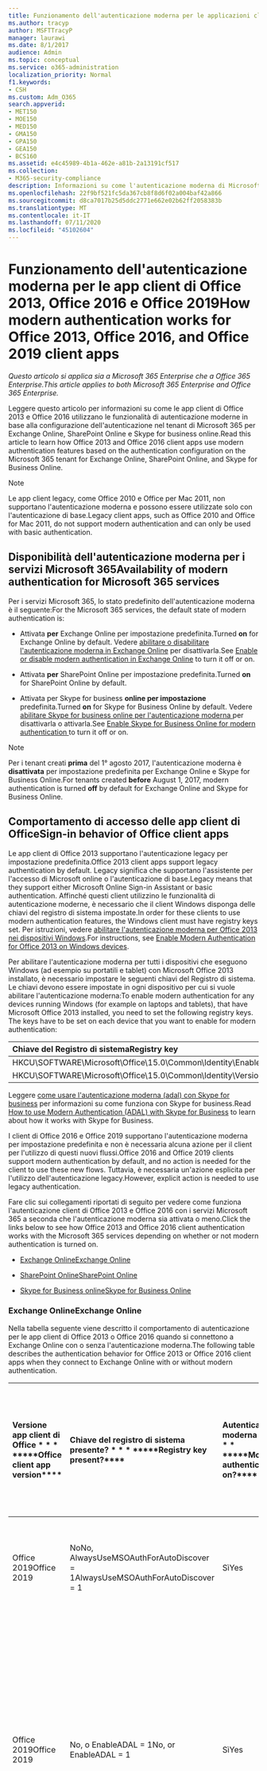 ```yaml
---
title: Funzionamento dell'autenticazione moderna per le applicazioni client di Office 2013 e Office 2016
ms.author: tracyp
author: MSFTTracyP
manager: laurawi
ms.date: 8/1/2017
audience: Admin
ms.topic: conceptual
ms.service: o365-administration
localization_priority: Normal
f1.keywords:
- CSH
ms.custom: Adm_O365
search.appverid:
- MET150
- MOE150
- MED150
- GMA150
- GPA150
- GEA150
- BCS160
ms.assetid: e4c45989-4b1a-462e-a81b-2a13191cf517
ms.collection:
- M365-security-compliance
description: Informazioni su come l'autenticazione moderna di Microsoft 365 funziona in modo diverso per le app client di Office 2013 e 2016.
ms.openlocfilehash: 22f9bf521fc5da367cb8f8d6f02a004baf42a866
ms.sourcegitcommit: d8ca7017b25d5ddc2771e662e02b62ff2058383b
ms.translationtype: MT
ms.contentlocale: it-IT
ms.lasthandoff: 07/11/2020
ms.locfileid: "45102604"
---
```

# <a name="how-modern-authentication-works-for-office-2013-office-2016-and-office-2019-client-apps"></a><span data-ttu-id="50be9-103">Funzionamento dell'autenticazione moderna per le app client di Office 2013, Office 2016 e Office 2019</span><span class="sxs-lookup"><span data-stu-id="50be9-103">How modern authentication works for Office 2013, Office 2016, and Office 2019 client apps</span></span>

<span data-ttu-id="50be9-104">*Questo articolo si applica sia a Microsoft 365 Enterprise che a Office 365 Enterprise.*</span><span class="sxs-lookup"><span data-stu-id="50be9-104">*This article applies to both Microsoft 365 Enterprise and Office 365 Enterprise.*</span></span>

<span data-ttu-id="50be9-105">Leggere questo articolo per informazioni su come le app client di Office 2013 e Office 2016 utilizzano le funzionalità di autenticazione moderne in base alla configurazione dell'autenticazione nel tenant di Microsoft 365 per Exchange Online, SharePoint Online e Skype for business online.</span><span class="sxs-lookup"><span data-stu-id="50be9-105">Read this article to learn how Office 2013 and Office 2016 client apps use modern authentication features based on the authentication configuration on the Microsoft 365 tenant for Exchange Online, SharePoint Online, and Skype for Business Online.</span></span>

> [!NOTE]
> <span data-ttu-id="50be9-106">Le app client legacy, come Office 2010 e Office per Mac 2011, non supportano l'autenticazione moderna e possono essere utilizzate solo con l'autenticazione di base.</span><span class="sxs-lookup"><span data-stu-id="50be9-106">Legacy client apps, such as Office 2010 and Office for Mac 2011, do not support modern authentication and can only be used with basic authentication.</span></span>

## <a name="availability-of-modern-authentication-for-microsoft-365-services"></a><span data-ttu-id="50be9-107">Disponibilità dell'autenticazione moderna per i servizi Microsoft 365</span><span class="sxs-lookup"><span data-stu-id="50be9-107">Availability of modern authentication for Microsoft 365 services</span></span>

<span data-ttu-id="50be9-108">Per i servizi Microsoft 365, lo stato predefinito dell'autenticazione moderna è il seguente:</span><span class="sxs-lookup"><span data-stu-id="50be9-108">For the Microsoft 365 services, the default state of modern authentication is:</span></span>
  
- <span data-ttu-id="50be9-109">Attivata **per** Exchange Online per impostazione predefinita.</span><span class="sxs-lookup"><span data-stu-id="50be9-109">Turned **on** for Exchange Online by default.</span></span> <span data-ttu-id="50be9-110">Vedere [abilitare o disabilitare l'autenticazione moderna in Exchange Online](https://support.office.com/article/58018196-f918-49cd-8238-56f57f38d662) per disattivarla.</span><span class="sxs-lookup"><span data-stu-id="50be9-110">See [Enable or disable modern authentication in Exchange Online](https://support.office.com/article/58018196-f918-49cd-8238-56f57f38d662) to turn it off or on.</span></span> 
    
- <span data-ttu-id="50be9-111">Attivata **per** SharePoint Online per impostazione predefinita.</span><span class="sxs-lookup"><span data-stu-id="50be9-111">Turned **on** for SharePoint Online by default.</span></span> 
    
- <span data-ttu-id="50be9-112">Attivata per Skype for business **online per impostazione** predefinita.</span><span class="sxs-lookup"><span data-stu-id="50be9-112">Turned **on** for Skype for Business Online by default.</span></span> <span data-ttu-id="50be9-113">Vedere [abilitare Skype for business online per l'autenticazione moderna ](https://social.technet.microsoft.com/wiki/contents/articles/34339.skype-for-business-online-enable-your-tenant-for-modern-authentication.aspx)per disattivarla o attivarla.</span><span class="sxs-lookup"><span data-stu-id="50be9-113">See [Enable Skype for Business Online for modern authentication ](https://social.technet.microsoft.com/wiki/contents/articles/34339.skype-for-business-online-enable-your-tenant-for-modern-authentication.aspx)to turn it off or on.</span></span>

> [!NOTE]
> <span data-ttu-id="50be9-114">Per i tenant creati **prima** del 1° agosto 2017, l'autenticazione moderna è **disattivata** per impostazione predefinita per Exchange Online e Skype for Business Online.</span><span class="sxs-lookup"><span data-stu-id="50be9-114">For tenants created **before** August 1, 2017, modern authentication is turned **off** by default for Exchange Online and Skype for Business Online.</span></span>
    
## <a name="sign-in-behavior-of-office-client-apps"></a><span data-ttu-id="50be9-115">Comportamento di accesso delle app client di Office</span><span class="sxs-lookup"><span data-stu-id="50be9-115">Sign-in behavior of Office client apps</span></span>

<span data-ttu-id="50be9-116">Le app client di Office 2013 supportano l'autenticazione legacy per impostazione predefinita.</span><span class="sxs-lookup"><span data-stu-id="50be9-116">Office 2013 client apps support legacy authentication by default.</span></span> <span data-ttu-id="50be9-117">Legacy significa che supportano l'assistente per l'accesso di Microsoft online o l'autenticazione di base.</span><span class="sxs-lookup"><span data-stu-id="50be9-117">Legacy means that they support either Microsoft Online Sign-in Assistant or basic authentication.</span></span> <span data-ttu-id="50be9-118">Affinché questi client utilizzino le funzionalità di autenticazione moderne, è necessario che il client Windows disponga delle chiavi del registro di sistema impostate.</span><span class="sxs-lookup"><span data-stu-id="50be9-118">In order for these clients to use modern authentication features, the Windows client must have registry keys set.</span></span> <span data-ttu-id="50be9-119">Per istruzioni, vedere [abilitare l'autenticazione moderna per Office 2013 nei dispositivi Windows](https://support.office.com/article/7dc1c01a-090f-4971-9677-f1b192d6c910).</span><span class="sxs-lookup"><span data-stu-id="50be9-119">For instructions, see [Enable Modern Authentication for Office 2013 on Windows devices](https://support.office.com/article/7dc1c01a-090f-4971-9677-f1b192d6c910).</span></span>

<span data-ttu-id="50be9-p104">Per abilitare l'autenticazione moderna per tutti i dispositivi che eseguono Windows (ad esempio su portatili e tablet) con Microsoft Office 2013 installato, è necessario impostare le seguenti chiavi del Registro di sistema. Le chiavi devono essere impostate in ogni dispositivo per cui si vuole abilitare l'autenticazione moderna:</span><span class="sxs-lookup"><span data-stu-id="50be9-p104">To enable modern authentication for any devices running Windows (for example on laptops and tablets), that have Microsoft Office 2013 installed, you need to set the following registry keys. The keys have to be set on each device that you want to enable for modern authentication:</span></span>
  
|<span data-ttu-id="50be9-122">**Chiave del Registro di sistema**</span><span class="sxs-lookup"><span data-stu-id="50be9-122">**Registry key**</span></span>|<span data-ttu-id="50be9-123">**Tipo**</span><span class="sxs-lookup"><span data-stu-id="50be9-123">**Type**</span></span>|<span data-ttu-id="50be9-124">**Valore**</span><span class="sxs-lookup"><span data-stu-id="50be9-124">**Value**</span></span> |
|:-------|:------:|--------:|
|<span data-ttu-id="50be9-125">HKCU\SOFTWARE\Microsoft\Office\15.0\Common\Identity\EnableADAL</span><span class="sxs-lookup"><span data-stu-id="50be9-125">HKCU\SOFTWARE\Microsoft\Office\15.0\Common\Identity\EnableADAL</span></span>  |<span data-ttu-id="50be9-126">REG_DWORD</span><span class="sxs-lookup"><span data-stu-id="50be9-126">REG_DWORD</span></span>  |<span data-ttu-id="50be9-127">1 </span><span class="sxs-lookup"><span data-stu-id="50be9-127">1</span></span>  |
|<span data-ttu-id="50be9-128">HKCU\SOFTWARE\Microsoft\Office\15.0\Common\Identity\Version</span><span class="sxs-lookup"><span data-stu-id="50be9-128">HKCU\SOFTWARE\Microsoft\Office\15.0\Common\Identity\Version</span></span> |<span data-ttu-id="50be9-129">REG_DWORD</span><span class="sxs-lookup"><span data-stu-id="50be9-129">REG_DWORD</span></span> |<span data-ttu-id="50be9-130">1 </span><span class="sxs-lookup"><span data-stu-id="50be9-130">1</span></span> |
  
<span data-ttu-id="50be9-131">Leggere [come usare l'autenticazione moderna (adal) con Skype for business](https://go.microsoft.com/fwlink/p/?LinkId=785431) per informazioni su come funziona con Skype for business.</span><span class="sxs-lookup"><span data-stu-id="50be9-131">Read [How to use Modern Authentication (ADAL) with Skype for Business](https://go.microsoft.com/fwlink/p/?LinkId=785431) to learn about how it works with Skype for Business.</span></span> 
  
<span data-ttu-id="50be9-132">I client di Office 2016 e Office 2019 supportano l'autenticazione moderna per impostazione predefinita e non è necessaria alcuna azione per il client per l'utilizzo di questi nuovi flussi.</span><span class="sxs-lookup"><span data-stu-id="50be9-132">Office 2016 and Office 2019  clients support modern authentication by default, and no action is needed for the client to use these new flows.</span></span> <span data-ttu-id="50be9-133">Tuttavia, è necessaria un'azione esplicita per l'utilizzo dell'autenticazione legacy.</span><span class="sxs-lookup"><span data-stu-id="50be9-133">However, explicit action is needed to use legacy authentication.</span></span>
  
<span data-ttu-id="50be9-134">Fare clic sui collegamenti riportati di seguito per vedere come funziona l'autenticazione client di Office 2013 e Office 2016 con i servizi Microsoft 365 a seconda che l'autenticazione moderna sia attivata o meno.</span><span class="sxs-lookup"><span data-stu-id="50be9-134">Click the links below to see how Office 2013 and Office 2016 client authentication works with the Microsoft 365 services depending on whether or not modern authentication is turned on.</span></span>
  
- [<span data-ttu-id="50be9-135">Exchange Online</span><span class="sxs-lookup"><span data-stu-id="50be9-135">Exchange Online</span></span>](modern-auth-for-office-2013-and-2016.md#BK_EchangeOnline)
    
- [<span data-ttu-id="50be9-136">SharePoint Online</span><span class="sxs-lookup"><span data-stu-id="50be9-136">SharePoint Online</span></span>](modern-auth-for-office-2013-and-2016.md#BK_SharePointOnline)
    
- [<span data-ttu-id="50be9-137">Skype for Business online</span><span class="sxs-lookup"><span data-stu-id="50be9-137">Skype for Business Online</span></span>](modern-auth-for-office-2013-and-2016.md#BK_SFBO)
    
<span data-ttu-id="50be9-138"><a name="BK_EchangeOnline"> </a></span><span class="sxs-lookup"><span data-stu-id="50be9-138"><a name="BK_EchangeOnline"> </a></span></span>
### <a name="exchange-online"></a><span data-ttu-id="50be9-139">Exchange Online</span><span class="sxs-lookup"><span data-stu-id="50be9-139">Exchange Online</span></span>

<span data-ttu-id="50be9-140">Nella tabella seguente viene descritto il comportamento di autenticazione per le app client di Office 2013 o Office 2016 quando si connettono a Exchange Online con o senza l'autenticazione moderna.</span><span class="sxs-lookup"><span data-stu-id="50be9-140">The following table describes the authentication behavior for Office 2013 or Office 2016 client apps when they connect to Exchange Online with or without modern authentication.</span></span>
  
|<span data-ttu-id="50be9-141">Versione app client di Office \* \* \* \*</span><span class="sxs-lookup"><span data-stu-id="50be9-141">\*\*\*\*Office client app version\*\*\*\*</span></span>|<span data-ttu-id="50be9-142">Chiave del registro di sistema presente? \* \* \* \*</span><span class="sxs-lookup"><span data-stu-id="50be9-142">\*\*\*\*Registry key present?\*\*\*\*</span></span>|<span data-ttu-id="50be9-143">Autenticazione moderna in? \* \* \* \*</span><span class="sxs-lookup"><span data-stu-id="50be9-143">\*\*\*\*Modern authentication on?\*\*\*\*</span></span>|<span data-ttu-id="50be9-144">Comportamento di autenticazione con autenticazione moderna attivata per il tenant (impostazione predefinita) \* \* \* \*</span><span class="sxs-lookup"><span data-stu-id="50be9-144">\*\*\*\*Authentication behavior with modern authentication turned on for the tenant (default)\*\*\*\*</span></span>|<span data-ttu-id="50be9-145">Comportamento di autenticazione con l'autenticazione moderna disattivata per il tenant \* \* \* \*</span><span class="sxs-lookup"><span data-stu-id="50be9-145">\*\*\*\*Authentication behavior with modern authentication turned off for the tenant\*\*\*\*</span></span>|
|:-----|:-----|:-----|:-----|:-----|
|<span data-ttu-id="50be9-146">Office 2019</span><span class="sxs-lookup"><span data-stu-id="50be9-146">Office 2019</span></span>  <br/> |<span data-ttu-id="50be9-147">No</span><span class="sxs-lookup"><span data-stu-id="50be9-147">No,</span></span> <br> <span data-ttu-id="50be9-148">AlwaysUseMSOAuthForAutoDiscover = 1</span><span class="sxs-lookup"><span data-stu-id="50be9-148">AlwaysUseMSOAuthForAutoDiscover = 1</span></span> <br/> |<span data-ttu-id="50be9-149">Sì</span><span class="sxs-lookup"><span data-stu-id="50be9-149">Yes</span></span>  <br/> |<span data-ttu-id="50be9-150">Impone l'autenticazione moderna in Outlook 2010, 2013 o 2019</span><span class="sxs-lookup"><span data-stu-id="50be9-150">Forces modern authentication on Outlook 2010, 2013, or 2019</span></span> <br/> [<span data-ttu-id="50be9-151">Altre informazioni</span><span class="sxs-lookup"><span data-stu-id="50be9-151">More info</span></span>](https://support.microsoft.com/help/3126599/outlook-prompts-for-password-when-modern-authentication-is-enabled)|<span data-ttu-id="50be9-152">Impone l'autenticazione moderna all'interno del client Outlook.</span><span class="sxs-lookup"><span data-stu-id="50be9-152">Forces modern authentication within the Outlook client.</span></span><br/> |
|<span data-ttu-id="50be9-153">Office 2019</span><span class="sxs-lookup"><span data-stu-id="50be9-153">Office 2019</span></span>  <br/> |<span data-ttu-id="50be9-154">No, o EnableADAL = 1</span><span class="sxs-lookup"><span data-stu-id="50be9-154">No, or EnableADAL = 1</span></span>  <br/> |<span data-ttu-id="50be9-155">Sì</span><span class="sxs-lookup"><span data-stu-id="50be9-155">Yes</span></span>  <br/> |<span data-ttu-id="50be9-156">L'autenticazione moderna viene tentata per prima.</span><span class="sxs-lookup"><span data-stu-id="50be9-156">Modern authentication is attempted first.</span></span> <span data-ttu-id="50be9-157">Se il server rifiuta una connessione di autenticazione moderna, viene utilizzata l'autenticazione di base.</span><span class="sxs-lookup"><span data-stu-id="50be9-157">If the server refuses a modern authentication connection, then basic authentication is used.</span></span> <span data-ttu-id="50be9-158">Il server rifiuta l'autenticazione moderna quando il tenant non è abilitato.</span><span class="sxs-lookup"><span data-stu-id="50be9-158">Server refuses modern authentication when the tenant is not enabled.</span></span>  <br/> |<span data-ttu-id="50be9-159">L'autenticazione moderna viene tentata per prima.</span><span class="sxs-lookup"><span data-stu-id="50be9-159">Modern authentication is attempted first.</span></span> <span data-ttu-id="50be9-160">Se il server rifiuta una connessione di autenticazione moderna, viene utilizzata l'autenticazione di base.</span><span class="sxs-lookup"><span data-stu-id="50be9-160">If the server refuses a modern authentication connection, then basic authentication is used.</span></span> <span data-ttu-id="50be9-161">Il server rifiuta l'autenticazione moderna quando il tenant non è abilitato.</span><span class="sxs-lookup"><span data-stu-id="50be9-161">Server refuses modern authentication when the tenant is not enabled.</span></span>  <br/> |
|<span data-ttu-id="50be9-162">Office 2019</span><span class="sxs-lookup"><span data-stu-id="50be9-162">Office 2019</span></span>  <br/> |<span data-ttu-id="50be9-163">Sì, EnableADAL = 1</span><span class="sxs-lookup"><span data-stu-id="50be9-163">Yes, EnableADAL = 1</span></span>  <br/> |<span data-ttu-id="50be9-164">Sì</span><span class="sxs-lookup"><span data-stu-id="50be9-164">Yes</span></span>  <br/> |<span data-ttu-id="50be9-165">L'autenticazione moderna viene tentata per prima.</span><span class="sxs-lookup"><span data-stu-id="50be9-165">Modern authentication is attempted first.</span></span> <span data-ttu-id="50be9-166">Se il server rifiuta una connessione di autenticazione moderna, viene utilizzata l'autenticazione di base.</span><span class="sxs-lookup"><span data-stu-id="50be9-166">If the server refuses a modern authentication connection, then basic authentication is used.</span></span> <span data-ttu-id="50be9-167">Il server rifiuta l'autenticazione moderna quando il tenant non è abilitato.</span><span class="sxs-lookup"><span data-stu-id="50be9-167">Server refuses modern authentication when the tenant is not enabled.</span></span>  <br/> |<span data-ttu-id="50be9-168">L'autenticazione moderna viene tentata per prima.</span><span class="sxs-lookup"><span data-stu-id="50be9-168">Modern authentication is attempted first.</span></span> <span data-ttu-id="50be9-169">Se il server rifiuta una connessione di autenticazione moderna, viene utilizzata l'autenticazione di base.</span><span class="sxs-lookup"><span data-stu-id="50be9-169">If the server refuses a modern authentication connection, then basic authentication is used.</span></span> <span data-ttu-id="50be9-170">Il server rifiuta l'autenticazione moderna quando il tenant non è abilitato.</span><span class="sxs-lookup"><span data-stu-id="50be9-170">Server refuses modern authentication when the tenant is not enabled.</span></span>  <br/> |
|<span data-ttu-id="50be9-171">Office 2019</span><span class="sxs-lookup"><span data-stu-id="50be9-171">Office 2019</span></span>  <br/> |<span data-ttu-id="50be9-172">Sì, EnableADAL = 0</span><span class="sxs-lookup"><span data-stu-id="50be9-172">Yes, EnableADAL=0</span></span>  <br/> |<span data-ttu-id="50be9-173">No</span><span class="sxs-lookup"><span data-stu-id="50be9-173">No</span></span>  <br/> |<span data-ttu-id="50be9-174">Autenticazione di base</span><span class="sxs-lookup"><span data-stu-id="50be9-174">Basic authentication</span></span>  <br/> |<span data-ttu-id="50be9-175">Autenticazione di base</span><span class="sxs-lookup"><span data-stu-id="50be9-175">Basic authentication</span></span>  <br/> |
|<span data-ttu-id="50be9-176">Office 2016</span><span class="sxs-lookup"><span data-stu-id="50be9-176">Office 2016</span></span>  <br/> |<span data-ttu-id="50be9-177">No</span><span class="sxs-lookup"><span data-stu-id="50be9-177">No,</span></span> <br> <span data-ttu-id="50be9-178">AlwaysUseMSOAuthForAutoDiscover = 1</span><span class="sxs-lookup"><span data-stu-id="50be9-178">AlwaysUseMSOAuthForAutoDiscover = 1</span></span> <br/> |<span data-ttu-id="50be9-179">Sì</span><span class="sxs-lookup"><span data-stu-id="50be9-179">Yes</span></span>  <br/> |<span data-ttu-id="50be9-180">Impone l'autenticazione moderna in Outlook 2010, 2013 o 2016</span><span class="sxs-lookup"><span data-stu-id="50be9-180">Forces modern authentication on Outlook 2010, 2013, or 2016</span></span> <br/> [<span data-ttu-id="50be9-181">Altre informazioni</span><span class="sxs-lookup"><span data-stu-id="50be9-181">More info</span></span>](https://support.microsoft.com/help/3126599/outlook-prompts-for-password-when-modern-authentication-is-enabled)|<span data-ttu-id="50be9-182">Impone l'autenticazione moderna all'interno del client Outlook.</span><span class="sxs-lookup"><span data-stu-id="50be9-182">Forces modern authentication within the Outlook client.</span></span><br/> |
|<span data-ttu-id="50be9-183">Office 2016</span><span class="sxs-lookup"><span data-stu-id="50be9-183">Office 2016</span></span>  <br/> |<span data-ttu-id="50be9-184">No, o EnableADAL = 1</span><span class="sxs-lookup"><span data-stu-id="50be9-184">No, or EnableADAL = 1</span></span>  <br/> |<span data-ttu-id="50be9-185">Sì</span><span class="sxs-lookup"><span data-stu-id="50be9-185">Yes</span></span>  <br/> |<span data-ttu-id="50be9-186">L'autenticazione moderna viene tentata per prima.</span><span class="sxs-lookup"><span data-stu-id="50be9-186">Modern authentication is attempted first.</span></span> <span data-ttu-id="50be9-187">Se il server rifiuta una connessione di autenticazione moderna, viene utilizzata l'autenticazione di base.</span><span class="sxs-lookup"><span data-stu-id="50be9-187">If the server refuses a modern authentication connection, then basic authentication is used.</span></span> <span data-ttu-id="50be9-188">Il server rifiuta l'autenticazione moderna quando il tenant non è abilitato.</span><span class="sxs-lookup"><span data-stu-id="50be9-188">Server refuses modern authentication when the tenant is not enabled.</span></span>  <br/> |<span data-ttu-id="50be9-189">L'autenticazione moderna viene tentata per prima.</span><span class="sxs-lookup"><span data-stu-id="50be9-189">Modern authentication is attempted first.</span></span> <span data-ttu-id="50be9-190">Se il server rifiuta una connessione di autenticazione moderna, viene utilizzata l'autenticazione di base.</span><span class="sxs-lookup"><span data-stu-id="50be9-190">If the server refuses a modern authentication connection, then basic authentication is used.</span></span> <span data-ttu-id="50be9-191">Il server rifiuta l'autenticazione moderna quando il tenant non è abilitato.</span><span class="sxs-lookup"><span data-stu-id="50be9-191">Server refuses modern authentication when the tenant is not enabled.</span></span>  <br/> |
|<span data-ttu-id="50be9-192">Office 2016</span><span class="sxs-lookup"><span data-stu-id="50be9-192">Office 2016</span></span>  <br/> |<span data-ttu-id="50be9-193">Sì, EnableADAL = 1</span><span class="sxs-lookup"><span data-stu-id="50be9-193">Yes, EnableADAL = 1</span></span>  <br/> |<span data-ttu-id="50be9-194">Sì</span><span class="sxs-lookup"><span data-stu-id="50be9-194">Yes</span></span>  <br/> |<span data-ttu-id="50be9-195">L'autenticazione moderna viene tentata per prima.</span><span class="sxs-lookup"><span data-stu-id="50be9-195">Modern authentication is attempted first.</span></span> <span data-ttu-id="50be9-196">Se il server rifiuta una connessione di autenticazione moderna, viene utilizzata l'autenticazione di base.</span><span class="sxs-lookup"><span data-stu-id="50be9-196">If the server refuses a modern authentication connection, then basic authentication is used.</span></span> <span data-ttu-id="50be9-197">Il server rifiuta l'autenticazione moderna quando il tenant non è abilitato.</span><span class="sxs-lookup"><span data-stu-id="50be9-197">Server refuses modern authentication when the tenant is not enabled.</span></span>  <br/> |<span data-ttu-id="50be9-198">L'autenticazione moderna viene tentata per prima.</span><span class="sxs-lookup"><span data-stu-id="50be9-198">Modern authentication is attempted first.</span></span> <span data-ttu-id="50be9-199">Se il server rifiuta una connessione di autenticazione moderna, viene utilizzata l'autenticazione di base.</span><span class="sxs-lookup"><span data-stu-id="50be9-199">If the server refuses a modern authentication connection, then basic authentication is used.</span></span> <span data-ttu-id="50be9-200">Il server rifiuta l'autenticazione moderna quando il tenant non è abilitato.</span><span class="sxs-lookup"><span data-stu-id="50be9-200">Server refuses modern authentication when the tenant is not enabled.</span></span>  <br/> |
|<span data-ttu-id="50be9-201">Office 2016</span><span class="sxs-lookup"><span data-stu-id="50be9-201">Office 2016</span></span>  <br/> |<span data-ttu-id="50be9-202">Sì, EnableADAL = 0</span><span class="sxs-lookup"><span data-stu-id="50be9-202">Yes, EnableADAL=0</span></span>  <br/> |<span data-ttu-id="50be9-203">No</span><span class="sxs-lookup"><span data-stu-id="50be9-203">No</span></span>  <br/> |<span data-ttu-id="50be9-204">Autenticazione di base</span><span class="sxs-lookup"><span data-stu-id="50be9-204">Basic authentication</span></span>  <br/> |<span data-ttu-id="50be9-205">Autenticazione di base</span><span class="sxs-lookup"><span data-stu-id="50be9-205">Basic authentication</span></span>  <br/> |
|<span data-ttu-id="50be9-206">Office 2013</span><span class="sxs-lookup"><span data-stu-id="50be9-206">Office 2013</span></span>  <br/> |<span data-ttu-id="50be9-207">No</span><span class="sxs-lookup"><span data-stu-id="50be9-207">No</span></span>  <br/> |<span data-ttu-id="50be9-208">No</span><span class="sxs-lookup"><span data-stu-id="50be9-208">No</span></span>  <br/> |<span data-ttu-id="50be9-209">Autenticazione di base</span><span class="sxs-lookup"><span data-stu-id="50be9-209">Basic authentication</span></span>  <br/> |<span data-ttu-id="50be9-210">Autenticazione di base</span><span class="sxs-lookup"><span data-stu-id="50be9-210">Basic authentication</span></span>  <br/> |
|<span data-ttu-id="50be9-211">Office 2013</span><span class="sxs-lookup"><span data-stu-id="50be9-211">Office 2013</span></span>  <br/> |<span data-ttu-id="50be9-212">Sì, EnableADAL = 1</span><span class="sxs-lookup"><span data-stu-id="50be9-212">Yes, EnableADAL = 1</span></span>  <br/> |<span data-ttu-id="50be9-213">Sì</span><span class="sxs-lookup"><span data-stu-id="50be9-213">Yes</span></span>  <br/> |<span data-ttu-id="50be9-214">L'autenticazione moderna viene tentata per prima.</span><span class="sxs-lookup"><span data-stu-id="50be9-214">Modern authentication is attempted first.</span></span> <span data-ttu-id="50be9-215">Se il server rifiuta una connessione di autenticazione moderna, viene utilizzata l'autenticazione di base.</span><span class="sxs-lookup"><span data-stu-id="50be9-215">If the server refuses a modern authentication connection, then basic authentication is used.</span></span> <span data-ttu-id="50be9-216">Il server rifiuta l'autenticazione moderna quando il tenant non è abilitato.</span><span class="sxs-lookup"><span data-stu-id="50be9-216">Server refuses modern authentication when the tenant is not enabled.</span></span>  <br/> |<span data-ttu-id="50be9-217">L'autenticazione moderna viene tentata per prima.</span><span class="sxs-lookup"><span data-stu-id="50be9-217">Modern authentication is attempted first.</span></span> <span data-ttu-id="50be9-218">Se il server rifiuta una connessione di autenticazione moderna, viene utilizzata l'autenticazione di base.</span><span class="sxs-lookup"><span data-stu-id="50be9-218">If the server refuses a modern authentication connection, then basic authentication is used.</span></span> <span data-ttu-id="50be9-219">Il server rifiuta l'autenticazione moderna quando il tenant non è abilitato.</span><span class="sxs-lookup"><span data-stu-id="50be9-219">Server refuses modern authentication when the tenant is not enabled.</span></span>  <br/> |
   
<span data-ttu-id="50be9-220"><a name="BK_SharePointOnline"> </a></span><span class="sxs-lookup"><span data-stu-id="50be9-220"><a name="BK_SharePointOnline"> </a></span></span>
### <a name="sharepoint-online"></a><span data-ttu-id="50be9-221">SharePoint Online</span><span class="sxs-lookup"><span data-stu-id="50be9-221">SharePoint Online</span></span>

<span data-ttu-id="50be9-222">Nella tabella seguente viene descritto il comportamento di autenticazione per le app client di Office 2013 o Office 2016 quando si connettono a SharePoint Online con o senza l'autenticazione moderna.</span><span class="sxs-lookup"><span data-stu-id="50be9-222">The following table describes the authentication behavior for Office 2013 or Office 2016 client apps when they connect to SharePoint Online with or without modern authentication.</span></span>
  
|<span data-ttu-id="50be9-223">Versione app client di Office \* \* \* \*</span><span class="sxs-lookup"><span data-stu-id="50be9-223">\*\*\*\*Office client app version\*\*\*\*</span></span>|<span data-ttu-id="50be9-224">Chiave del registro di sistema presente? \* \* \* \*</span><span class="sxs-lookup"><span data-stu-id="50be9-224">\*\*\*\*Registry key present?\*\*\*\*</span></span>|<span data-ttu-id="50be9-225">Autenticazione moderna in? \* \* \* \*</span><span class="sxs-lookup"><span data-stu-id="50be9-225">\*\*\*\*Modern authentication on?\*\*\*\*</span></span>|<span data-ttu-id="50be9-226">Comportamento di autenticazione con autenticazione moderna attivata per il tenant (impostazione predefinita) \* \* \* \*</span><span class="sxs-lookup"><span data-stu-id="50be9-226">\*\*\*\*Authentication behavior with modern authentication turned on for the tenant (default)\*\*\*\*</span></span>|<span data-ttu-id="50be9-227">Comportamento di autenticazione con l'autenticazione moderna disattivata per il tenant \* \* \* \*</span><span class="sxs-lookup"><span data-stu-id="50be9-227">\*\*\*\*Authentication behavior with modern authentication turned off for the tenant\*\*\*\*</span></span>|
|:-----|:-----|:-----|:-----|:-----|
|<span data-ttu-id="50be9-228">Office 2019</span><span class="sxs-lookup"><span data-stu-id="50be9-228">Office 2019</span></span>  <br/> |<span data-ttu-id="50be9-229">No, o EnableADAL = 1</span><span class="sxs-lookup"><span data-stu-id="50be9-229">No, or EnableADAL = 1</span></span>  <br/> |<span data-ttu-id="50be9-230">Sì</span><span class="sxs-lookup"><span data-stu-id="50be9-230">Yes</span></span>  <br/> |<span data-ttu-id="50be9-231">Solo autenticazione moderna.</span><span class="sxs-lookup"><span data-stu-id="50be9-231">Modern authentication only.</span></span>  <br/> |<span data-ttu-id="50be9-232">Errore di connessione.</span><span class="sxs-lookup"><span data-stu-id="50be9-232">Failure to connect.</span></span>  <br/> |
|<span data-ttu-id="50be9-233">Office 2019</span><span class="sxs-lookup"><span data-stu-id="50be9-233">Office 2019</span></span>  <br/> |<span data-ttu-id="50be9-234">Sì, EnableADAL = 1</span><span class="sxs-lookup"><span data-stu-id="50be9-234">Yes, EnableADAL = 1</span></span>  <br/> |<span data-ttu-id="50be9-235">Sì</span><span class="sxs-lookup"><span data-stu-id="50be9-235">Yes</span></span>  <br/> |<span data-ttu-id="50be9-236">Solo autenticazione moderna.</span><span class="sxs-lookup"><span data-stu-id="50be9-236">Modern authentication only.</span></span>  <br/> |<span data-ttu-id="50be9-237">Errore di connessione.</span><span class="sxs-lookup"><span data-stu-id="50be9-237">Failure to connect.</span></span>  <br/> |
|<span data-ttu-id="50be9-238">Office 2019</span><span class="sxs-lookup"><span data-stu-id="50be9-238">Office 2019</span></span>  <br/> |<span data-ttu-id="50be9-239">Sì, EnableADAL = 0</span><span class="sxs-lookup"><span data-stu-id="50be9-239">Yes, EnableADAL = 0</span></span>  <br/> |<span data-ttu-id="50be9-240">No</span><span class="sxs-lookup"><span data-stu-id="50be9-240">No</span></span>  <br/> |<span data-ttu-id="50be9-241">Solo assistente per l'accesso di Microsoft online.</span><span class="sxs-lookup"><span data-stu-id="50be9-241">Microsoft Online Sign-in Assistant only.</span></span>  <br/> |<span data-ttu-id="50be9-242">Solo assistente per l'accesso di Microsoft online.</span><span class="sxs-lookup"><span data-stu-id="50be9-242">Microsoft Online Sign-in Assistant only.</span></span>  <br/> |
|<span data-ttu-id="50be9-243">Office 2016</span><span class="sxs-lookup"><span data-stu-id="50be9-243">Office 2016</span></span>  <br/> |<span data-ttu-id="50be9-244">No, o EnableADAL = 1</span><span class="sxs-lookup"><span data-stu-id="50be9-244">No, or EnableADAL = 1</span></span>  <br/> |<span data-ttu-id="50be9-245">Sì</span><span class="sxs-lookup"><span data-stu-id="50be9-245">Yes</span></span>  <br/> |<span data-ttu-id="50be9-246">Solo autenticazione moderna.</span><span class="sxs-lookup"><span data-stu-id="50be9-246">Modern authentication only.</span></span>  <br/> |<span data-ttu-id="50be9-247">Errore di connessione.</span><span class="sxs-lookup"><span data-stu-id="50be9-247">Failure to connect.</span></span>  <br/> |
|<span data-ttu-id="50be9-248">Office 2016</span><span class="sxs-lookup"><span data-stu-id="50be9-248">Office 2016</span></span>  <br/> |<span data-ttu-id="50be9-249">Sì, EnableADAL = 1</span><span class="sxs-lookup"><span data-stu-id="50be9-249">Yes, EnableADAL = 1</span></span>  <br/> |<span data-ttu-id="50be9-250">Sì</span><span class="sxs-lookup"><span data-stu-id="50be9-250">Yes</span></span>  <br/> |<span data-ttu-id="50be9-251">Solo autenticazione moderna.</span><span class="sxs-lookup"><span data-stu-id="50be9-251">Modern authentication only.</span></span>  <br/> |<span data-ttu-id="50be9-252">Errore di connessione.</span><span class="sxs-lookup"><span data-stu-id="50be9-252">Failure to connect.</span></span>  <br/> |
|<span data-ttu-id="50be9-253">Office 2016</span><span class="sxs-lookup"><span data-stu-id="50be9-253">Office 2016</span></span>  <br/> |<span data-ttu-id="50be9-254">Sì, EnableADAL = 0</span><span class="sxs-lookup"><span data-stu-id="50be9-254">Yes, EnableADAL = 0</span></span>  <br/> |<span data-ttu-id="50be9-255">No</span><span class="sxs-lookup"><span data-stu-id="50be9-255">No</span></span>  <br/> |<span data-ttu-id="50be9-256">Solo assistente per l'accesso di Microsoft online.</span><span class="sxs-lookup"><span data-stu-id="50be9-256">Microsoft Online Sign-in Assistant only.</span></span>  <br/> |<span data-ttu-id="50be9-257">Solo assistente per l'accesso di Microsoft online.</span><span class="sxs-lookup"><span data-stu-id="50be9-257">Microsoft Online Sign-in Assistant only.</span></span>  <br/> |
|<span data-ttu-id="50be9-258">Office 2013</span><span class="sxs-lookup"><span data-stu-id="50be9-258">Office 2013</span></span>  <br/> |<span data-ttu-id="50be9-259">No</span><span class="sxs-lookup"><span data-stu-id="50be9-259">No</span></span>  <br/> |<span data-ttu-id="50be9-260">No</span><span class="sxs-lookup"><span data-stu-id="50be9-260">No</span></span>  <br/> |<span data-ttu-id="50be9-261">Solo assistente per l'accesso di Microsoft online.</span><span class="sxs-lookup"><span data-stu-id="50be9-261">Microsoft Online Sign-in Assistant only.</span></span>  <br/> |<span data-ttu-id="50be9-262">Solo assistente per l'accesso di Microsoft online.</span><span class="sxs-lookup"><span data-stu-id="50be9-262">Microsoft Online Sign-in Assistant only.</span></span>  <br/> |
|<span data-ttu-id="50be9-263">Office 2013</span><span class="sxs-lookup"><span data-stu-id="50be9-263">Office 2013</span></span>  <br/> |<span data-ttu-id="50be9-264">Sì, EnableADAL = 1</span><span class="sxs-lookup"><span data-stu-id="50be9-264">Yes, EnableADAL = 1</span></span>  <br/> |<span data-ttu-id="50be9-265">Sì</span><span class="sxs-lookup"><span data-stu-id="50be9-265">Yes</span></span>  <br/> |<span data-ttu-id="50be9-266">Solo autenticazione moderna.</span><span class="sxs-lookup"><span data-stu-id="50be9-266">Modern authentication only.</span></span>  <br/> |<span data-ttu-id="50be9-267">Errore di connessione.</span><span class="sxs-lookup"><span data-stu-id="50be9-267">Failure to connect.</span></span>  <br/> |
   
### <a name="skype-for-business-online"></a><span data-ttu-id="50be9-268">Skype for Business Online</span><span class="sxs-lookup"><span data-stu-id="50be9-268">Skype for Business Online</span></span>
<span data-ttu-id="50be9-269"><a name="BK_SFBO"> </a></span><span class="sxs-lookup"><span data-stu-id="50be9-269"><a name="BK_SFBO"> </a></span></span>

<span data-ttu-id="50be9-270">Nella tabella seguente viene descritto il comportamento di autenticazione per le app client di Office 2013 o Office 2016 quando si connettono a Skype for business online con o senza l'autenticazione moderna.</span><span class="sxs-lookup"><span data-stu-id="50be9-270">The following table describes the authentication behavior for Office 2013 or Office 2016 client apps when they connect to Skype for Business Online with or without modern authentication.</span></span>
  
|<span data-ttu-id="50be9-271">Versione app client di Office \* \* \* \*</span><span class="sxs-lookup"><span data-stu-id="50be9-271">\*\*\*\*Office client app version\*\*\*\*</span></span>|<span data-ttu-id="50be9-272">Chiave del registro di sistema presente? \* \* \* \*</span><span class="sxs-lookup"><span data-stu-id="50be9-272">\*\*\*\*Registry key present?\*\*\*\*</span></span>|<span data-ttu-id="50be9-273">Autenticazione moderna in? \* \* \* \*</span><span class="sxs-lookup"><span data-stu-id="50be9-273">\*\*\*\*Modern authentication on?\*\*\*\*</span></span>|<span data-ttu-id="50be9-274">Comportamento di autenticazione con autenticazione moderna attivata per il tenant \* \* \* \*</span><span class="sxs-lookup"><span data-stu-id="50be9-274">\*\*\*\*Authentication behavior with modern authentication turned on for the tenant\*\*\*\*</span></span>|<span data-ttu-id="50be9-275">Comportamento di autenticazione con l'autenticazione moderna disattivata per il tenant (impostazione predefinita) \* \* \* \*</span><span class="sxs-lookup"><span data-stu-id="50be9-275">\*\*\*\*Authentication behavior with modern authentication turned off for the tenant (default)\*\*\*\*</span></span>|
|:-----|:-----|:-----|:-----|:-----|
|<span data-ttu-id="50be9-276">Office 2019</span><span class="sxs-lookup"><span data-stu-id="50be9-276">Office 2019</span></span>  <br/> |<span data-ttu-id="50be9-277">No, o EnableADAL = 1</span><span class="sxs-lookup"><span data-stu-id="50be9-277">No, or EnableADAL = 1</span></span>  <br/> |<span data-ttu-id="50be9-278">Sì</span><span class="sxs-lookup"><span data-stu-id="50be9-278">Yes</span></span>  <br/> |<span data-ttu-id="50be9-279">L'autenticazione moderna viene tentata per prima.</span><span class="sxs-lookup"><span data-stu-id="50be9-279">Modern authentication is attempted first.</span></span> <span data-ttu-id="50be9-280">Se il server rifiuta una connessione di autenticazione moderna, viene utilizzato l'assistente per l'accesso di Microsoft online.</span><span class="sxs-lookup"><span data-stu-id="50be9-280">If the server refuses a modern authentication connection, then Microsoft Online Sign-in Assistant is used.</span></span> <span data-ttu-id="50be9-281">Server rifiuta l'autenticazione moderna quando i tenant di Skype for business online non sono abilitati.</span><span class="sxs-lookup"><span data-stu-id="50be9-281">Server refuses modern authentication when Skype for Business Online tenants are not enabled.</span></span>  <br/> |<span data-ttu-id="50be9-282">L'autenticazione moderna viene tentata per prima.</span><span class="sxs-lookup"><span data-stu-id="50be9-282">Modern authentication is attempted first.</span></span> <span data-ttu-id="50be9-283">Se il server rifiuta una connessione di autenticazione moderna, viene utilizzato l'assistente per l'accesso di Microsoft online.</span><span class="sxs-lookup"><span data-stu-id="50be9-283">If the server refuses a modern authentication connection, then Microsoft Online Sign-in Assistant is used.</span></span> <span data-ttu-id="50be9-284">Server rifiuta l'autenticazione moderna quando i tenant di Skype for business online non sono abilitati.</span><span class="sxs-lookup"><span data-stu-id="50be9-284">Server refuses modern authentication when Skype for Business Online tenants are not enabled.</span></span>  <br/> |
|<span data-ttu-id="50be9-285">Office 2019</span><span class="sxs-lookup"><span data-stu-id="50be9-285">Office 2019</span></span>  <br/> |<span data-ttu-id="50be9-286">Sì, EnableADAL = 1</span><span class="sxs-lookup"><span data-stu-id="50be9-286">Yes, EnableADAL = 1</span></span>  <br/> |<span data-ttu-id="50be9-287">Sì</span><span class="sxs-lookup"><span data-stu-id="50be9-287">Yes</span></span>  <br/> |<span data-ttu-id="50be9-288">L'autenticazione moderna viene tentata per prima.</span><span class="sxs-lookup"><span data-stu-id="50be9-288">Modern authentication is attempted first.</span></span> <span data-ttu-id="50be9-289">Se il server rifiuta una connessione di autenticazione moderna, viene utilizzato l'assistente per l'accesso di Microsoft online.</span><span class="sxs-lookup"><span data-stu-id="50be9-289">If the server refuses a modern authentication connection, then Microsoft Online Sign-in Assistant is used.</span></span> <span data-ttu-id="50be9-290">Server rifiuta l'autenticazione moderna quando i tenant di Skype for business online non sono abilitati.</span><span class="sxs-lookup"><span data-stu-id="50be9-290">Server refuses modern authentication when Skype for Business Online tenants are not enabled.</span></span>  <br/> |<span data-ttu-id="50be9-291">L'autenticazione moderna viene tentata per prima.</span><span class="sxs-lookup"><span data-stu-id="50be9-291">Modern authentication is attempted first.</span></span> <span data-ttu-id="50be9-292">Se il server rifiuta una connessione di autenticazione moderna, viene utilizzato l'assistente per l'accesso di Microsoft online.</span><span class="sxs-lookup"><span data-stu-id="50be9-292">If the server refuses a modern authentication connection, then Microsoft Online Sign-in Assistant is used.</span></span> <span data-ttu-id="50be9-293">Server rifiuta l'autenticazione moderna quando i tenant di Skype for business online non sono abilitati.</span><span class="sxs-lookup"><span data-stu-id="50be9-293">Server refuses modern authentication when Skype for Business Online tenants are not enabled.</span></span>  <br/> |
|<span data-ttu-id="50be9-294">Office 2019</span><span class="sxs-lookup"><span data-stu-id="50be9-294">Office 2019</span></span>  <br/> |<span data-ttu-id="50be9-295">Sì, EnableADAL = 0</span><span class="sxs-lookup"><span data-stu-id="50be9-295">Yes, EnableADAL = 0</span></span>  <br/> |<span data-ttu-id="50be9-296">No</span><span class="sxs-lookup"><span data-stu-id="50be9-296">No</span></span>  <br/> |<span data-ttu-id="50be9-297">Solo assistente per l'accesso di Microsoft online.</span><span class="sxs-lookup"><span data-stu-id="50be9-297">Microsoft Online Sign-in Assistant only.</span></span>  <br/> |<span data-ttu-id="50be9-298">Solo assistente per l'accesso di Microsoft online.</span><span class="sxs-lookup"><span data-stu-id="50be9-298">Microsoft Online Sign-in Assistant only.</span></span>  <br/> |
|<span data-ttu-id="50be9-299">Office 2016</span><span class="sxs-lookup"><span data-stu-id="50be9-299">Office 2016</span></span>  <br/> |<span data-ttu-id="50be9-300">No, o EnableADAL = 1</span><span class="sxs-lookup"><span data-stu-id="50be9-300">No, or EnableADAL = 1</span></span>  <br/> |<span data-ttu-id="50be9-301">Sì</span><span class="sxs-lookup"><span data-stu-id="50be9-301">Yes</span></span>  <br/> |<span data-ttu-id="50be9-302">L'autenticazione moderna viene tentata per prima.</span><span class="sxs-lookup"><span data-stu-id="50be9-302">Modern authentication is attempted first.</span></span> <span data-ttu-id="50be9-303">Se il server rifiuta una connessione di autenticazione moderna, viene utilizzato l'assistente per l'accesso di Microsoft online.</span><span class="sxs-lookup"><span data-stu-id="50be9-303">If the server refuses a modern authentication connection, then Microsoft Online Sign-in Assistant is used.</span></span> <span data-ttu-id="50be9-304">Server rifiuta l'autenticazione moderna quando i tenant di Skype for business online non sono abilitati.</span><span class="sxs-lookup"><span data-stu-id="50be9-304">Server refuses modern authentication when Skype for Business Online tenants are not enabled.</span></span>  <br/> |<span data-ttu-id="50be9-305">L'autenticazione moderna viene tentata per prima.</span><span class="sxs-lookup"><span data-stu-id="50be9-305">Modern authentication is attempted first.</span></span> <span data-ttu-id="50be9-306">Se il server rifiuta una connessione di autenticazione moderna, viene utilizzato l'assistente per l'accesso di Microsoft online.</span><span class="sxs-lookup"><span data-stu-id="50be9-306">If the server refuses a modern authentication connection, then Microsoft Online Sign-in Assistant is used.</span></span> <span data-ttu-id="50be9-307">Server rifiuta l'autenticazione moderna quando i tenant di Skype for business online non sono abilitati.</span><span class="sxs-lookup"><span data-stu-id="50be9-307">Server refuses modern authentication when Skype for Business Online tenants are not enabled.</span></span>  <br/> |
|<span data-ttu-id="50be9-308">Office 2016</span><span class="sxs-lookup"><span data-stu-id="50be9-308">Office 2016</span></span>  <br/> |<span data-ttu-id="50be9-309">Sì, EnableADAL = 1</span><span class="sxs-lookup"><span data-stu-id="50be9-309">Yes, EnableADAL = 1</span></span>  <br/> |<span data-ttu-id="50be9-310">Sì</span><span class="sxs-lookup"><span data-stu-id="50be9-310">Yes</span></span>  <br/> |<span data-ttu-id="50be9-311">L'autenticazione moderna viene tentata per prima.</span><span class="sxs-lookup"><span data-stu-id="50be9-311">Modern authentication is attempted first.</span></span> <span data-ttu-id="50be9-312">Se il server rifiuta una connessione di autenticazione moderna, viene utilizzato l'assistente per l'accesso di Microsoft online.</span><span class="sxs-lookup"><span data-stu-id="50be9-312">If the server refuses a modern authentication connection, then Microsoft Online Sign-in Assistant is used.</span></span> <span data-ttu-id="50be9-313">Server rifiuta l'autenticazione moderna quando i tenant di Skype for business online non sono abilitati.</span><span class="sxs-lookup"><span data-stu-id="50be9-313">Server refuses modern authentication when Skype for Business Online tenants are not enabled.</span></span>  <br/> |<span data-ttu-id="50be9-314">L'autenticazione moderna viene tentata per prima.</span><span class="sxs-lookup"><span data-stu-id="50be9-314">Modern authentication is attempted first.</span></span> <span data-ttu-id="50be9-315">Se il server rifiuta una connessione di autenticazione moderna, viene utilizzato l'assistente per l'accesso di Microsoft online.</span><span class="sxs-lookup"><span data-stu-id="50be9-315">If the server refuses a modern authentication connection, then Microsoft Online Sign-in Assistant is used.</span></span> <span data-ttu-id="50be9-316">Server rifiuta l'autenticazione moderna quando i tenant di Skype for business online non sono abilitati.</span><span class="sxs-lookup"><span data-stu-id="50be9-316">Server refuses modern authentication when Skype for Business Online tenants are not enabled.</span></span>  <br/> |
|<span data-ttu-id="50be9-317">Office 2016</span><span class="sxs-lookup"><span data-stu-id="50be9-317">Office 2016</span></span>  <br/> |<span data-ttu-id="50be9-318">Sì, EnableADAL = 0</span><span class="sxs-lookup"><span data-stu-id="50be9-318">Yes, EnableADAL = 0</span></span>  <br/> |<span data-ttu-id="50be9-319">No</span><span class="sxs-lookup"><span data-stu-id="50be9-319">No</span></span>  <br/> |<span data-ttu-id="50be9-320">Solo assistente per l'accesso di Microsoft online.</span><span class="sxs-lookup"><span data-stu-id="50be9-320">Microsoft Online Sign-in Assistant only.</span></span>  <br/> |<span data-ttu-id="50be9-321">Solo assistente per l'accesso di Microsoft online.</span><span class="sxs-lookup"><span data-stu-id="50be9-321">Microsoft Online Sign-in Assistant only.</span></span>  <br/> |
|<span data-ttu-id="50be9-322">Office 2013</span><span class="sxs-lookup"><span data-stu-id="50be9-322">Office 2013</span></span>  <br/> |<span data-ttu-id="50be9-323">No</span><span class="sxs-lookup"><span data-stu-id="50be9-323">No</span></span>  <br/> |<span data-ttu-id="50be9-324">No</span><span class="sxs-lookup"><span data-stu-id="50be9-324">No</span></span>  <br/> |<span data-ttu-id="50be9-325">Solo assistente per l'accesso di Microsoft online.</span><span class="sxs-lookup"><span data-stu-id="50be9-325">Microsoft Online Sign-in Assistant only.</span></span>  <br/> |<span data-ttu-id="50be9-326">Solo assistente per l'accesso di Microsoft online.</span><span class="sxs-lookup"><span data-stu-id="50be9-326">Microsoft Online Sign-in Assistant only.</span></span>  <br/> |
|<span data-ttu-id="50be9-327">Office 2013</span><span class="sxs-lookup"><span data-stu-id="50be9-327">Office 2013</span></span>  <br/> |<span data-ttu-id="50be9-328">Sì, EnableADAL = 1</span><span class="sxs-lookup"><span data-stu-id="50be9-328">Yes, EnableADAL = 1</span></span>  <br/> |<span data-ttu-id="50be9-329">Sì</span><span class="sxs-lookup"><span data-stu-id="50be9-329">Yes</span></span>  <br/> |<span data-ttu-id="50be9-330">L'autenticazione moderna viene tentata per prima.</span><span class="sxs-lookup"><span data-stu-id="50be9-330">Modern authentication is attempted first.</span></span> <span data-ttu-id="50be9-331">Se il server rifiuta una connessione di autenticazione moderna, viene utilizzato l'assistente per l'accesso di Microsoft online.</span><span class="sxs-lookup"><span data-stu-id="50be9-331">If the server refuses a modern authentication connection, then Microsoft Online Sign-in Assistant is used.</span></span> <span data-ttu-id="50be9-332">Server rifiuta l'autenticazione moderna quando i tenant di Skype for business online non sono abilitati.</span><span class="sxs-lookup"><span data-stu-id="50be9-332">Server refuses modern authentication when Skype for Business Online tenants are not enabled.</span></span>  <br/> |<span data-ttu-id="50be9-333">Solo assistente per l'accesso di Microsoft online.</span><span class="sxs-lookup"><span data-stu-id="50be9-333">Microsoft Online Sign-in Assistant only.</span></span>  <br/> |
   
## <a name="see-also"></a><span data-ttu-id="50be9-334">Vedere anche</span><span class="sxs-lookup"><span data-stu-id="50be9-334">See also</span></span>

[<span data-ttu-id="50be9-335">Abilitare l'autenticazione moderna per Office 2013 nei dispositivi Windows</span><span class="sxs-lookup"><span data-stu-id="50be9-335">Enable Modern Authentication for Office 2013 on Windows devices</span></span>](https://docs.microsoft.com/microsoft-365/admin/security-and-compliance/enable-modern-authentication)

[<span data-ttu-id="50be9-336">Autenticazione a più fattori per Microsoft 365</span><span class="sxs-lookup"><span data-stu-id="50be9-336">Multi-factor authentication for Microsoft 365</span></span>](https://docs.microsoft.com/microsoft-365/admin/security-and-compliance/multi-factor-authentication-microsoft-365)

[<span data-ttu-id="50be9-337">Accedere a Microsoft 365 con l'autenticazione a più fattori</span><span class="sxs-lookup"><span data-stu-id="50be9-337">Sign in to Microsoft 365 with multi-factor authentication</span></span>](https://support.microsoft.com/office/sign-in-to-microsoft-365-with-multi-factor-authentication-2b856342-170a-438e-9a4f-3c092394d3cb)

[<span data-ttu-id="50be9-338">Panoramica di Microsoft 365 Enterprise</span><span class="sxs-lookup"><span data-stu-id="50be9-338">Microsoft 365 Enterprise overview</span></span>](https://docs.microsoft.com/microsoft-365/enterprise/microsoft-365-overview)
